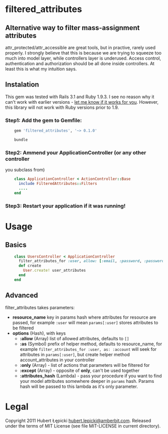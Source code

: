 # filtered\_attributes

## Alternative way to filter mass-assignment attributes

attr_protected/attr_accessible are great tools, but in practive, rarely
used properly. I strongly believe that this is because we are trying to
squeeze too much into model layer, while controllers layer is underused.
Access control, authentication and authorization should be all done
inside controllers. At least this is what my intuition says.

## Instalation

This gem was tested with Rails 3.1 and Ruby 1.9.3. I see no reason why
it can't work with earlier versions - <a
href="mailto:hubert.lepicki@amberbit.com">let me know if it works for
you</a>. However, this library will not work with Ruby versions prior to
1.9.

### Step1: Add the gem to Gemfile:

```ruby
    gem 'filtered_attributes', '~> 0.1.0'
```

```bash
    bundle
```

### Step2: Ammend your ApplicationController (or any other controller
you subclass from)

```ruby
    class ApplicationController < ActionController::Base
      include FilteredAttributes::Filters
      ....
    end
```
### Step3: Restart your application if it was running!

# Usage

## Basics

```ruby
    class UsersController < ApplicationController
      filter_attributes_for :user, allow: [:email, :password, :password_confirmation]
      def create
        User.create! user_attributes
      end
    end
```

## Advanced

filter\_attributes takes parameters:

- **resource_name** key in params hash where attributes for resource
  are passed, for example ```:user``` will mean ```params[:user]``` stores
attributes to be filtered
- **options** (Hash), with keys
  - **:allow** (Array) list of allowed attributes, defaults to ```[]```
  - **:as** (Symbol) prefix of helper method, defaults to resource_name,
    for example ```filter_attributes_for :user, as: :account```
will seek for attributes in ```params[:user]```, but create helper method
account_attributes in your controller
  - **:only** (Array) - list of actions that parameters will be filtered
    for
  - **:except** (Array) - opposite of **only**, can't be used together
  - **:attributes_hash** (Lambda) - pass your procedure if you want to
    find your model attributes somewhere deeper in ```params``` hash. Params
hash will be passed to this lambda as it's only parameter.

# Legal
Copyright 2011 Hubert Łępicki <hubert.lepicki@amberbit.com>. Released
under the terms of MIT License (see file MIT-LICENSE in current
directory).
